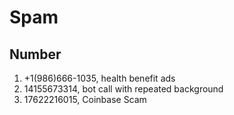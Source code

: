# Spam

## Number

1. +1(986)666-1035, health benefit ads
2. 14155673314, bot call with repeated background
3. 17622216015, Coinbase Scam
